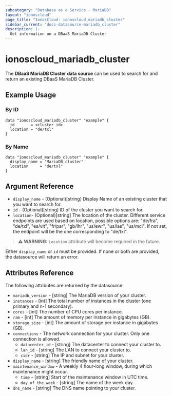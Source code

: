 ```yaml
---
subcategory: "Database as a Service - MariaDB"
layout: "ionoscloud"
page_title: "IonosCloud: ionoscloud_mariadb_cluster"
sidebar_current: "docs-datasource-mariadb_cluster"
description: |-
  Get information on a DBaaS MariaDB Cluster
---
```


# ionoscloud_mariadb_cluster

The **DBaaS MariaDB Cluster data source** can be used to search for and return an existing DBaaS MariaDB Cluster.

## Example Usage

### By ID 
```hcl
data "ionoscloud_mariadb_cluster" "example" {
  id       = <cluster_id>
  location = "de/txl"
}
```

### By Name

```hcl
data "ionoscloud_mariadb_cluster" "example" {
  display_name = "MariaDB_cluster"
  location     = "de/txl"
}
```

## Argument Reference

* `display_name` - (Optional)[string] Display Name of an existing cluster that you want to search for.
* `id` - (Optional)[string] ID of the cluster you want to search for.
* `location`- (Optional)[string] The location of the cluster. Different service endpoints are used based on location, possible options are: "de/fra", "de/txl", "es/vit", "fr/par", "gb/lhr", "us/ewr", "us/las", "us/mci". If not set, the endpoint will be the one corresponding to "de/txl".

> **⚠ WARNING:** `Location` attribute will become required in the future.

Either `display_name` or `id` must be provided. If none or both are provided, the datasource will return an error.

## Attributes Reference

The following attributes are returned by the datasource:

* `mariadb_version` - [string] The MariaDB version of your cluster.
* `instances` - [int] The total number of instances in the cluster (one primary and n-1 secondary).
* `cores` - [int] The number of CPU cores per instance.
* `ram` - [int] The amount of memory per instance in gigabytes (GB).
* `storage_size` - [int] The amount of storage per instance in gigabytes (GB).
* `connections` - The network connection for your cluster. Only one connection is allowed.
  * `datacenter_id` - [string] The datacenter to connect your cluster to.
  * `lan_id` - [string] The LAN to connect your cluster to.
  * `cidr` - [string] The IP and subnet for your cluster.
* `display_name` - [string] The friendly name of your cluster.
* `maintenance_window` - A weekly 4 hour-long window, during which maintenance might occur.
  * `time` - [string] Start of the maintenance window in UTC time.
  * `day_of_the_week` - [string] The name of the week day.
* `dns_name` - [string] The DNS name pointing to your cluster.
  